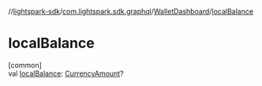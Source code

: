 //[lightspark-sdk](../../../index.md)/[com.lightspark.sdk.graphql](../index.md)/[WalletDashboard](index.md)/[localBalance](local-balance.md)

# localBalance

[common]\
val [localBalance](local-balance.md): [CurrencyAmount](../../com.lightspark.sdk.model/-currency-amount/index.md)?
